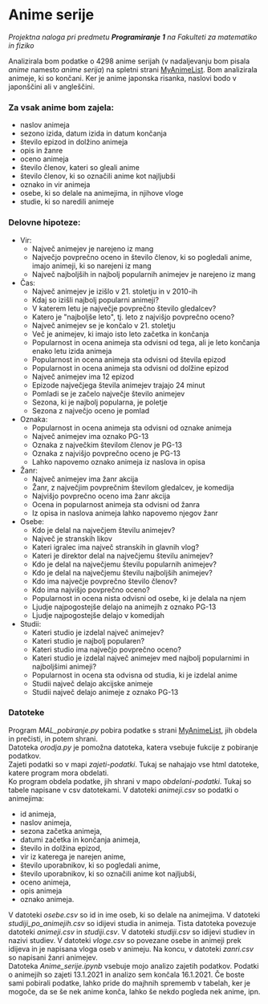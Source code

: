 # Anime serije
*Projektna naloga pri predmetu **Programiranje 1** na Fakulteti za matematiko in fiziko*

Analizirala bom podatke o 4298 anime serijah (v nadaljevanju bom pisala *anime* namesto *anime serija*) na spletni strani [MyAnimeList](https://myanimelist.net/). Bom analizirala animeje, ki so končani. Ker je anime japonska risanka, naslovi bodo v japonščini ali v angleščini.


### Za vsak anime bom zajela:
- naslov animeja
- sezono izida, datum izida in datum končanja 
- število epizod in dolžino animeja
- opis in žanre
- oceno animeja
- število členov, kateri so gleali anime
- število členov, ki so označili anime kot najljubši
- oznako in vir animeja
- osebe, ki so delale na animejima, in njihove vloge
- studie, ki so naredili animeje


### Delovne hipoteze:
- Vir:
    - Največ animejev je narejeno iz mang
    - Največjo povprečno oceno in število členov, ki so pogledali anime, imajo animeji, ki so narejeni iz mang
    - Največ najboljših in najbolj popularnih animejev je narejeno iz mang
- Čas:
    - Največ animejev je izišlo v 21. stoletju in v 2010-ih
    - Kdaj so izišli najbolj popularni animeji?
    - V katerem letu je največje povprečno število gledalcev?
    - Katero je "najboljše leto", tj. leto z najvišjo povprečno oceno?
    - Največ animejev se je končalo v 21. stoletju
    - Več je animejev, ki imajo isto leto začetka in končanja
    - Popularnost in ocena animeja sta odvisni od tega, ali je leto končanja enako letu izida animeja
    - Popularnost in ocena animeja sta odvisni od števila epizod
    - Popularnost in ocena animeja sta odvisni od dolžine epizod
    - Največ animejev ima 12 epizod
    - Epizode največjega števila animejev trajajo 24 minut
    - Pomladi se je začelo največje število animejev
    - Sezona, ki je najbolj popularna, je poletje
    - Sezona z največjo oceno je pomlad
- Oznaka:
    - Popularnost in ocena animeja sta odvisni od oznake animeja
    - Največ animejev ima oznako PG-13
    - Oznaka z največkim številom členov je PG-13
    - Oznaka z najvišjo povprečno oceno je PG-13
    - Lahko napovemo oznako animeja iz naslova in opisa
- Žanr:
    - Največ animejev ima žanr akcija
    - Žanr, z največjim povprečnim številom gledalcev, je komedija
    - Najvišjo povprečno oceno ima žanr akcija
    - Ocena in popularnost animeja sta odvisni od žanra
    - Iz opisa in naslova animeja lahko napovemo njegov žanr
- Osebe:
    - Kdo je delal na največjem številu animejev?
    - Največ je stranskih likov
    - Kateri igralec ima največ stranskih in glavnih vlog?
    - Kateri je direktor delal na največjemu številu animejev?
    - Kdo je delal na največjemu številu popularnih animejev?
    - Kdo je delal na največjemu številu najboljših animejev?
    - Kdo ima največje povprečno število členov?
    - Kdo ima najvišjo povprečno oceno?
    - Popularnost in ocena nista odvisni od osebe, ki je delala na njem
    - Ljudje najpogostejše delajo na animejih z oznako PG-13
    - Ljudje najpogostejše delajo v komedijah
- Studii:
    - Kateri studio je izdelal največ animejev?
    - Kateri studio je najbolj popularen?
    - Kateri studio ima največjo povprečno oceno?
    - Kateri studio je izdelal največ animejev med najbolj popularnimi in najboljšimi animeji?
    - Popularnost in ocena sta odvisna od studia, ki je izdelal anime
    - Studii največ delajo akcijske animeje
    - Studii največ delajo animeje z oznako PG-13


### Datoteke
Program *MAL_pobiranje.py* pobira podatke s strani [MyAnimeList](https://myanimelist.net/), jih obdela in prečisti, in potem shrani.<br>
Datoteka *orodja.py* je pomožna datoteka, katera vsebuje fukcije z pobiranje podatkov.<br>
Zajeti podatki so v mapi *zajeti-podatki*. Tukaj se nahajajo vse html datoteke, katere program mora obdelati.<br>
Ko program obdela podatke, jih shrani v mapo *obdelani-podatki*. Tukaj so tabele napisane v csv datotekami. V datoteki *animeji.csv* so podatki o animejima:
- id animeja,
- naslov animeja,
- sezona začetka animeja,
- datumi začetka in končanja animeja,
- število in dolžina epizod,
- vir iz katerega je narejen anime,
- število uporabnikov, ki so pogledali anime,
- število uporabnikov, ki so označili anime kot najljubši,
- oceno animeja,
- opis animeja
- oznako animeja.

V datoteki *osebe.csv* so id in ime oseb, ki so delale na animejima. V datoteki *studiji_po_animejih.csv* so idijevi studia in animeja. Tista datoteka povezuje datoteki *animeji.csv* in *studiji.csv*. V datoteki *studiji.csv* so idijevi studiev in nazivi studiev. V datoteki *vloge.csv* so povezane osebe in animeji prek idijeva in je napisana vloga oseb v animeju. Na koncu, v datoteki *zanri.csv* so napisani žanri animejev.<br>
Datoteka *Anime_serije.ipynb* vsebuje mojo analizo zajetih podatkov. Podatki o animejih so zajeti 13.1.2021 in analizo sem končala 16.1.2021. Če boste sami pobirali podatke, lahko pride do majhnih sprememb v tabelah, ker je mogoče, da se še nek anime konča, lahko še nekdo pogleda nek anime, ipn.